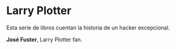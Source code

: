 # Larry Plotter

Esta serie de libros cuentan la historia de un hacker excepcional.

**José Fuster**, Larry Plotter fan.

